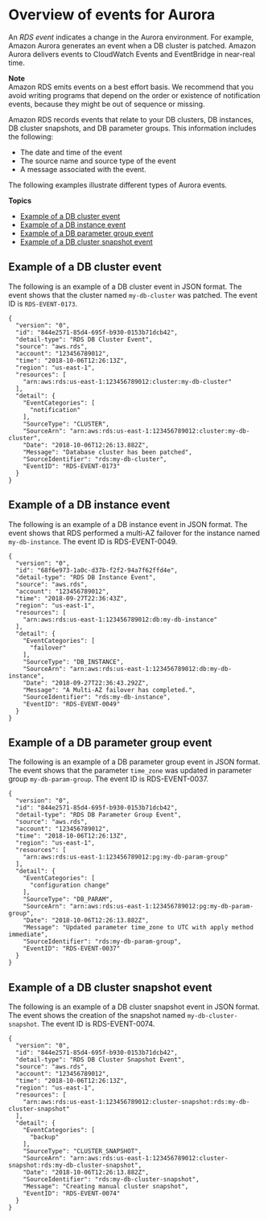 # Overview of events for Aurora<a name="rds-cloudwatch-events.sample"></a>

An *RDS event* indicates a change in the Aurora environment\. For example, Amazon Aurora generates an event when a DB cluster is patched\. Amazon Aurora delivers events to CloudWatch Events and EventBridge in near\-real time\.

**Note**  
Amazon RDS emits events on a best effort basis\. We recommend that you avoid writing programs that depend on the order or existence of notification events, because they might be out of sequence or missing\. 

Amazon RDS records events that relate to your DB clusters, DB instances, DB cluster snapshots, and DB parameter groups\. This information includes the following: 
+ The date and time of the event
+ The source name and source type of the event
+ A message associated with the event\.

The following examples illustrate different types of Aurora events\.

**Topics**
+ [Example of a DB cluster event](#rds-cloudwatch-events.db-clusters)
+ [Example of a DB instance event](#rds-cloudwatch-events.db-instances)
+ [Example of a DB parameter group event](#rds-cloudwatch-events.db-parameter-groups)
+ [Example of a DB cluster snapshot event](#rds-cloudwatch-events.db-cluster-snapshots)

## Example of a DB cluster event<a name="rds-cloudwatch-events.db-clusters"></a>

The following is an example of a DB cluster event in JSON format\. The event shows that the cluster named `my-db-cluster` was patched\. The event ID is `RDS-EVENT-0173`\.

```
{
  "version": "0",
  "id": "844e2571-85d4-695f-b930-0153b71dcb42",
  "detail-type": "RDS DB Cluster Event",
  "source": "aws.rds",
  "account": "123456789012",
  "time": "2018-10-06T12:26:13Z",
  "region": "us-east-1",
  "resources": [
    "arn:aws:rds:us-east-1:123456789012:cluster:my-db-cluster"
  ],
  "detail": {
    "EventCategories": [
      "notification"
    ],
    "SourceType": "CLUSTER",
    "SourceArn": "arn:aws:rds:us-east-1:123456789012:cluster:my-db-cluster",
    "Date": "2018-10-06T12:26:13.882Z",
    "Message": "Database cluster has been patched",
    "SourceIdentifier": "rds:my-db-cluster",
    "EventID": "RDS-EVENT-0173"
  }
}
```

## Example of a DB instance event<a name="rds-cloudwatch-events.db-instances"></a>

The following is an example of a DB instance event in JSON format\. The event shows that RDS performed a multi\-AZ failover for the instance named `my-db-instance`\. The event ID is RDS\-EVENT\-0049\.

```
{
  "version": "0",
  "id": "68f6e973-1a0c-d37b-f2f2-94a7f62ffd4e",
  "detail-type": "RDS DB Instance Event",
  "source": "aws.rds",
  "account": "123456789012",
  "time": "2018-09-27T22:36:43Z",
  "region": "us-east-1",
  "resources": [
    "arn:aws:rds:us-east-1:123456789012:db:my-db-instance"
  ],
  "detail": {
    "EventCategories": [
      "failover"
    ],
    "SourceType": "DB_INSTANCE",
    "SourceArn": "arn:aws:rds:us-east-1:123456789012:db:my-db-instance",
    "Date": "2018-09-27T22:36:43.292Z",
    "Message": "A Multi-AZ failover has completed.",
    "SourceIdentifier": "rds:my-db-instance",
    "EventID": "RDS-EVENT-0049"
  }
}
```

## Example of a DB parameter group event<a name="rds-cloudwatch-events.db-parameter-groups"></a>

The following is an example of a DB parameter group event in JSON format\. The event shows that the parameter `time_zone` was updated in parameter group `my-db-param-group`\. The event ID is RDS\-EVENT\-0037\.

```
{
  "version": "0",
  "id": "844e2571-85d4-695f-b930-0153b71dcb42",
  "detail-type": "RDS DB Parameter Group Event",
  "source": "aws.rds",
  "account": "123456789012",
  "time": "2018-10-06T12:26:13Z",
  "region": "us-east-1",
  "resources": [
    "arn:aws:rds:us-east-1:123456789012:pg:my-db-param-group"
  ],
  "detail": {
    "EventCategories": [
      "configuration change"
    ],
    "SourceType": "DB_PARAM",
    "SourceArn": "arn:aws:rds:us-east-1:123456789012:pg:my-db-param-group",
    "Date": "2018-10-06T12:26:13.882Z",
    "Message": "Updated parameter time_zone to UTC with apply method immediate",
    "SourceIdentifier": "rds:my-db-param-group",
    "EventID": "RDS-EVENT-0037"
  }
}
```

## Example of a DB cluster snapshot event<a name="rds-cloudwatch-events.db-cluster-snapshots"></a>

The following is an example of a DB cluster snapshot event in JSON format\. The event shows the creation of the snapshot named `my-db-cluster-snapshot`\. The event ID is RDS\-EVENT\-0074\.

```
{
  "version": "0",
  "id": "844e2571-85d4-695f-b930-0153b71dcb42",
  "detail-type": "RDS DB Cluster Snapshot Event",
  "source": "aws.rds",
  "account": "123456789012",
  "time": "2018-10-06T12:26:13Z",
  "region": "us-east-1",
  "resources": [
    "arn:aws:rds:us-east-1:123456789012:cluster-snapshot:rds:my-db-cluster-snapshot"
  ],
  "detail": {
    "EventCategories": [
      "backup"
    ],
    "SourceType": "CLUSTER_SNAPSHOT",
    "SourceArn": "arn:aws:rds:us-east-1:123456789012:cluster-snapshot:rds:my-db-cluster-snapshot",
    "Date": "2018-10-06T12:26:13.882Z",
    "SourceIdentifier": "rds:my-db-cluster-snapshot",
    "Message": "Creating manual cluster snapshot",
    "EventID": "RDS-EVENT-0074"
  }
}
```